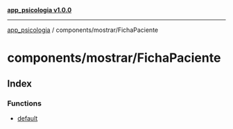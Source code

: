 [**app_psicologia v1.0.0**](../../../README.md)

***

[app_psicologia](../../../modules.md) / components/mostrar/FichaPaciente

# components/mostrar/FichaPaciente

## Index

### Functions

- [default](functions/default.md)
